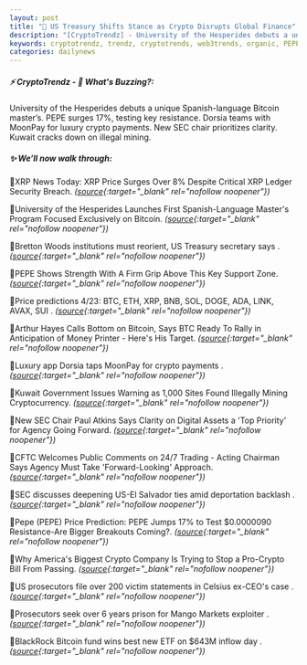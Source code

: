 ```yaml
---
layout: post
title: "🌇 US Treasury Shifts Stance as Crypto Disrupts Global Finance"
description: "[CryptoTrendz] - University of the Hesperides debuts a unique Spanish-language Bitcoin master’s. PEPE surges 17%, testing key resistance. Dorsia teams with MoonPay for luxury crypto payments. New SEC chair prioritizes clarity. Kuwait cracks down on illegal mining."
keywords: cryptotrendz, trendz, cryptotrends, web3trends, organic, PEPE, Assets, XRP, BTC, Trading, Bitcoin, SEC, Digital, crypto, Mining
categories: dailynews
---
```


##### ⚡ CryptoTrendz - 📌 *What's Buzzing?:*

University of the Hesperides debuts a unique Spanish-language Bitcoin master’s. PEPE surges 17%, testing key resistance. Dorsia teams with MoonPay for luxury crypto payments. New SEC chair prioritizes clarity. Kuwait cracks down on illegal mining.

##### ✨ *We’ll now walk through:*


🔹XRP News Today: XRP Price Surges Over 8% Despite Critical XRP Ledger Security Breach. *([source](https://s.avyag.com/0ils){:target="_blank" rel="nofollow noopener"})*

🔹University of the Hesperides Launches First Spanish-Language Master's Program Focused Exclusively on Bitcoin. *([source](https://s.avyag.com/aznj){:target="_blank" rel="nofollow noopener"})*

🔹Bretton Woods institutions must reorient, US Treasury secretary says . *([source](https://s.avyag.com/tf1b){:target="_blank" rel="nofollow noopener"})*

🔹PEPE Shows Strength With A Firm Grip Above This Key Support Zone. *([source](https://s.avyag.com/u3bm){:target="_blank" rel="nofollow noopener"})*

🔹Price predictions 4/23: BTC, ETH, XRP, BNB, SOL, DOGE, ADA, LINK, AVAX, SUI . *([source](https://s.avyag.com/dygh){:target="_blank" rel="nofollow noopener"})*

🔹Arthur Hayes Calls Bottom on Bitcoin, Says BTC Ready To Rally in Anticipation of Money Printer - Here's His Target. *([source](https://s.avyag.com/8tr9){:target="_blank" rel="nofollow noopener"})*

🔹Luxury app Dorsia taps MoonPay for crypto payments . *([source](https://s.avyag.com/fovp){:target="_blank" rel="nofollow noopener"})*

🔹Kuwait Government Issues Warning as 1,000 Sites Found Illegally Mining Cryptocurrency. *([source](https://s.avyag.com/uvu8){:target="_blank" rel="nofollow noopener"})*

🔹New SEC Chair Paul Atkins Says Clarity on Digital Assets a 'Top Priority' for Agency Going Forward. *([source](https://s.avyag.com/1q48){:target="_blank" rel="nofollow noopener"})*

🔹CFTC Welcomes Public Comments on 24/7 Trading - Acting Chairman Says Agency Must Take 'Forward-Looking' Approach. *([source](https://s.avyag.com/3zr5){:target="_blank" rel="nofollow noopener"})*

🔹SEC discusses deepening US-El Salvador ties amid deportation backlash . *([source](https://s.avyag.com/x4vf){:target="_blank" rel="nofollow noopener"})*

🔹Pepe (PEPE) Price Prediction: PEPE Jumps 17% to Test $0.0000090 Resistance-Are Bigger Breakouts Coming?. *([source](https://s.avyag.com/mz4c){:target="_blank" rel="nofollow noopener"})*

🔹Why America's Biggest Crypto Company Is Trying to Stop a Pro-Crypto Bill From Passing. *([source](https://s.avyag.com/r3et){:target="_blank" rel="nofollow noopener"})*

🔹US prosecutors file over 200 victim statements in Celsius ex-CEO's case . *([source](https://s.avyag.com/p2hr){:target="_blank" rel="nofollow noopener"})*

🔹Prosecutors seek over 6 years prison for Mango Markets exploiter . *([source](https://s.avyag.com/om1c){:target="_blank" rel="nofollow noopener"})*

🔹BlackRock Bitcoin fund wins best new ETF on $643M inflow day . *([source](https://s.avyag.com/9pl2){:target="_blank" rel="nofollow noopener"})*
